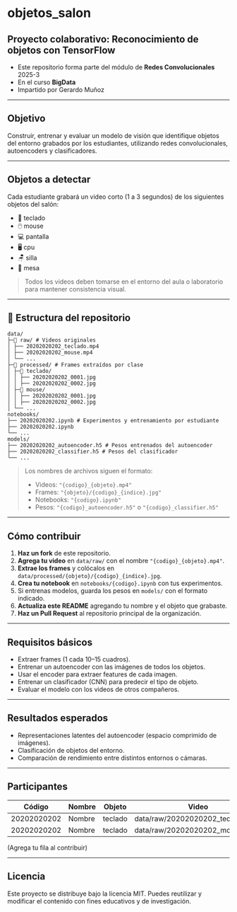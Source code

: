 # objetos_salon
## Proyecto colaborativo: Reconocimiento de objetos con TensorFlow

* Este repositorio forma parte del módulo de **Redes Convolucionales** 2025-3
* En el curso **BigData**
* Impartido por Gerardo Muñoz

---

## Objetivo
Construir, entrenar y evaluar un modelo de visión que identifique objetos del entorno grabados por los estudiantes, utilizando redes convolucionales, autoencoders y clasificadores.

---

## Objetos a detectar
Cada estudiante grabará un video corto (1 a 3 segundos) de los siguientes objetos del salón:

- 🧰 teclado  
- 🖱️ mouse  
- 💻 pantalla  
- 🖥️ cpu  
- 🪑 silla  
- 🧫 mesa

>  Todos los videos deben tomarse en el entorno del aula o laboratorio para mantener consistencia visual.

---

## 📁 Estructura del repositorio

```
data/
├─📁 raw/ # Videos originales
│ ├── 20202020202_teclado.mp4
│ ├── 20202020202_mouse.mp4
│ └── ...
├─📁 processed/ # Frames extraídos por clase
│ ├─📁 teclado/
│ │ ├── 20202020202_0001.jpg
│ │ ├── 20202020202_0002.jpg
│ ├─📁 mouse/
│ │ ├── 20202020202_0001.jpg
│ │ ├── 20202020202_0002.jpg
│ └── ...
notebooks/
├── 20202020202.ipynb # Experimentos y entrenamiento por estudiante
├── 20202020202.ipynb
└── ...
models/
├── 20202020202_autoencoder.h5 # Pesos entrenados del autoencoder
├── 20202020202_classifier.h5 # Pesos del clasificador
└── ...
```

>  Los nombres de archivos siguen el formato:
> - Videos: `"{codigo}_{objeto}.mp4"`
> - Frames: `"{objeto}/{codigo}_{indice}.jpg"`
> - Notebooks: `"{codigo}.ipynb"`
> - Pesos: `"{codigo}_autoencoder.h5"` o `"{codigo}_classifier.h5"`

---

## Cómo contribuir

1. **Haz un fork** de este repositorio.  
2. **Agrega tu video** en `data/raw/` con el nombre `"{codigo}_{objeto}.mp4"`.  
3. **Extrae los frames** y colócalos en `data/processed/{objeto}/{codigo}_{indice}.jpg`.  
4. **Crea tu notebook** en `notebooks/{codigo}.ipynb` con tus experimentos.  
5. Si entrenas modelos, guarda los pesos en `models/` con el formato indicado.  
6. **Actualiza este README** agregando tu nombre y el objeto que grabaste.  
7. **Haz un Pull Request** al repositorio principal de la organización.

---

## Requisitos básicos

* Extraer frames (1 cada 10–15 cuadros).
* Entrenar un autoencoder con las imágenes de todos los objetos.
* Usar el encoder para extraer features de cada imagen.
* Entrenar un clasificador (CNN) para predecir el tipo de objeto.
* Evaluar el modelo con los videos de otros compañeros.

---

## Resultados esperados
* Representaciones latentes del autoencoder (espacio comprimido de imágenes).
* Clasificación de objetos del entorno.
* Comparación de rendimiento entre distintos entornos o cámaras.

---

## Participantes
| Código | Nombre | Objeto | Video |
|-|-|-|-|
|20202020202 | Nombre | teclado | data/raw/20202020202_teclado.mp4 |
|20202020202 | Nombre | teclado | data/raw/20202020202_mouse.mp4 |

(Agrega tu fila al contribuir)

---


## Licencia
Este proyecto se distribuye bajo la licencia MIT.
Puedes reutilizar y modificar el contenido con fines educativos y de investigación.


